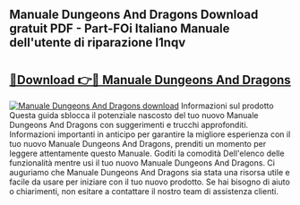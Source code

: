 ## Manuale Dungeons And Dragons Download gratuit PDF - Part-FOi Italiano Manuale dell'utente di riparazione l1nqv

# <h2><a href="http://dfble2.blite.top/?on=Manuale+Dungeons+And+Dragons">🔗Download 👉🔴 Manuale Dungeons And Dragons</a></h2>

[![Manuale Dungeons And Dragons download](https://i.imgur.com/lujVjoI.png)](http://dfble2.blite.top/?on=Manuale+Dungeons+And+Dragons)
Informazioni sul prodotto Questa guida sblocca il potenziale nascosto del tuo nuovo Manuale Dungeons And Dragons con suggerimenti e trucchi approfonditi. Informazioni importanti in anticipo per garantire la migliore esperienza con il tuo nuovo Manuale Dungeons And Dragons, prenditi un momento per leggere attentamente questo Manuale. Goditi la comodità Dell'elenco delle funzionalità mentre usi il tuo nuovo Manuale Dungeons And Dragons. Ci auguriamo che Manuale Dungeons And Dragons sia stata una risorsa utile e facile da usare per iniziare con il tuo nuovo prodotto. Se hai bisogno di aiuto o chiarimenti, non esitare a contattare il nostro team di assistenza clienti.
